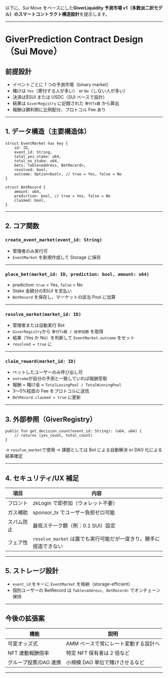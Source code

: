 以下に、Sui Move をベースにした**GiverLiquidity 予測市場 v1（多数派二択モデル）**の**スマートコントラクト構造設計**を提示します。

---

# **GiverPrediction Contract Design（Sui Move）**

## **前提設計**

- イベントごとに 1 つの予測市場（binary market）
- 賭けは `Yes`（寄付する人が多い） or `No`（しない人が多い）
- 決済は\$SUI または USDC（SUI ベースで設計）
- 結果は `GiverRegistry` に記録された `寄付Tx数` から算出
- 報酬は勝利側に比例配分、プロトコル Fee あり

---

## **1. データ構造（主要構造体）**

```move
struct EventMarket has key {
    id: ID,
    event_id: String,
    total_yes_stake: u64,
    total_no_stake: u64,
    bets: Table<address, BetRecord>,
    resolved: bool,
    outcome: Option<bool>, // true = Yes, false = No
}

struct BetRecord {
    amount: u64,
    prediction: bool, // true = Yes, false = No
    claimed: bool,
}
```

---

## **2. コア関数**

### `create_event_market(event_id: String)`

- 管理者のみ実行可
- `EventMarket` を新規作成して Storage に保存

---

### `place_bet(market_id: ID, prediction: bool, amount: u64)`

- prediction: `true` = Yes, `false` = No
- Stake 金額分の\$SUI を支払い
- `BetRecord` を保存し、マーケットの該当 Pool に加算

---

### `resolve_market(market_id: ID)`

- 管理者または自動実行 Bot
- `GiverRegistry`から `寄付Tx数 / 総参加数` を取得
- 結果（Yes か No）を判断して `EventMarket.outcome` をセット
- `resolved = true` に

---

### `claim_reward(market_id: ID)`

- ベットしたユーザーのみ呼び出し可
- `outcome`が自分の予測と一致していれば報酬受取
- 報酬 = 賭け金 × `TotalLosingPool / TotalWinningPool`
- 3〜5%程度の Fee をプロトコルに送信
- `BetRecord.claimed = true` に更新

---

## **3. 外部参照（GiverRegistry）**

```move
public fun get_decision_count(event_id: String): (u64, u64) {
    // returns (yes_count, total_count)
}
```

→ `resolve_market`で使用
→ 課題としては Bot による自動解決 or DAO 化による結果確定

---

## **4. セキュリティ/UX 補足**

| 項目       | 内容                                                              |
| ---------- | ----------------------------------------------------------------- |
| フロント   | zkLogin で即参加（ウォレット不要）                                |
| ガス補助   | sponsor_tx でユーザー負担ゼロ可能                                 |
| スパム防止 | 最低ステーク額（例：0.1 SUI）設定                                 |
| フェア性   | `resolve_market` は誰でも実行可能だが一度きり。勝手に捏造できない |

---

## **5. ストレージ設計**

- `event_id` をキーに `EventMarket` を格納（storage-efficient）
- 個別ユーザーの BetRecord は `Table<address, BetRecord>` でオンチェーン保持

---

## **今後の拡張案**

| 機能                  | 説明                                 |
| --------------------- | ------------------------------------ |
| 可変オッズ式          | AMM ベースで常にレート変動する設計へ |
| NFT 連動報酬倍率      | 特定 NFT 保有者は 2 倍など           |
| グループ投票/DAO 連携 | 小規模 DAO 単位で賭けさせるなど      |

---
